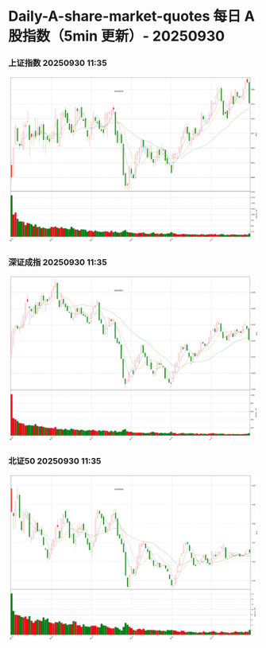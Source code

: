 
# Daily-A-share-market-quotes 每日 A 股指数（5min 更新）- 20250930

### 上证指数 20250930 11:35
![](./fig/2025/9/20250930-sh000001.png)

### 深证成指 20250930 11:35
![](./fig/2025/9/20250930-sz399001.png)

### 北证50 20250930 11:35
![](./fig/2025/9/20250930-bj899050.png)
